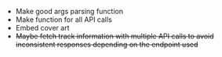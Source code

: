 * Make good args parsing function
* Make function for all API calls
* Embed cover art
* ~~Maybe fetch track information with multiple API calls to avoid inconsistent responses depending on the endpoint used~~
